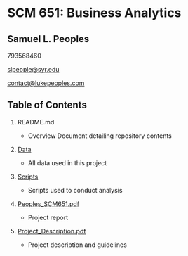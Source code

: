 # SCM 651: Business Analytics
## Samuel L. Peoples

793568460

slpeople@syr.edu

contact@lukepeoples.com

## Table of Contents

1. README.md 
    - Overview Document detailing repository contents

2. [Data](https://github.com/SLPeoples/MSADS_Portfolio/tree/master/SCM651_BusinessAnalytics/data)
    - All data used in this project

3. [Scripts](https://github.com/SLPeoples/MSADS_Portfolio/tree/master/SCM651_BusinessAnalytics/scripts)
    - Scripts used to conduct analysis

4. [Peoples_SCM651.pdf](https://github.com/SLPeoples/MSADS_Portfolio/blob/master/SCM651_BusinessAnalytics/Peoples_SCM651.pdf)
    - Project report
  
5. [Project_Description.pdf](https://github.com/SLPeoples/MSADS_Portfolio/blob/master/SCM651_BusinessAnalytics/Project_Description.pdf)
    - Project description and guidelines
